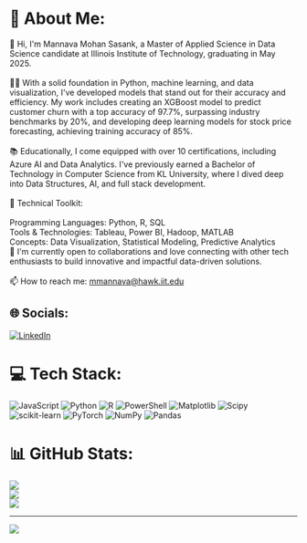 # 💫 About Me:
👋 Hi, I'm Mannava Mohan Sasank, a Master of Applied Science in Data Science candidate at Illinois Institute of Technology, graduating in May 2025.<br><br>🧑‍💻 With a solid foundation in Python, machine learning, and data visualization, I've developed models that stand out for their accuracy and efficiency. My work includes creating an XGBoost model to predict customer churn with a top accuracy of 97.7%, surpassing industry benchmarks by 20%, and developing deep learning models for stock price forecasting, achieving training accuracy of 85%.<br><br>📚 Educationally, I come equipped with over 10 certifications, including Azure AI and Data Analytics. I've previously earned a Bachelor of Technology in Computer Science from KL University, where I dived deep into Data Structures, AI, and full stack development.<br><br>🔧 Technical Toolkit:<br><br>Programming Languages: Python, R, SQL<br>Tools & Technologies: Tableau, Power BI, Hadoop, MATLAB<br>Concepts: Data Visualization, Statistical Modeling, Predictive Analytics<br>🌱 I'm currently open to collaborations and love connecting with other tech enthusiasts to build innovative and impactful data-driven solutions.<br><br>📫 How to reach me: mmannava@hawk.iit.edu


## 🌐 Socials:
[![LinkedIn](https://img.shields.io/badge/LinkedIn-%230077B5.svg?logo=linkedin&logoColor=white)](https://linkedin.com/in/linkedin.com/in/mohansasank) 

# 💻 Tech Stack:
![JavaScript](https://img.shields.io/badge/javascript-%23323330.svg?style=for-the-badge&logo=javascript&logoColor=%23F7DF1E) ![Python](https://img.shields.io/badge/python-3670A0?style=for-the-badge&logo=python&logoColor=ffdd54) ![R](https://img.shields.io/badge/r-%23276DC3.svg?style=for-the-badge&logo=r&logoColor=white) ![PowerShell](https://img.shields.io/badge/PowerShell-%235391FE.svg?style=for-the-badge&logo=powershell&logoColor=white) ![Matplotlib](https://img.shields.io/badge/Matplotlib-%23ffffff.svg?style=for-the-badge&logo=Matplotlib&logoColor=black) ![Scipy](https://img.shields.io/badge/SciPy-%230C55A5.svg?style=for-the-badge&logo=scipy&logoColor=%white) ![scikit-learn](https://img.shields.io/badge/scikit--learn-%23F7931E.svg?style=for-the-badge&logo=scikit-learn&logoColor=white) ![PyTorch](https://img.shields.io/badge/PyTorch-%23EE4C2C.svg?style=for-the-badge&logo=PyTorch&logoColor=white) ![NumPy](https://img.shields.io/badge/numpy-%23013243.svg?style=for-the-badge&logo=numpy&logoColor=white) ![Pandas](https://img.shields.io/badge/pandas-%23150458.svg?style=for-the-badge&logo=pandas&logoColor=white)
# 📊 GitHub Stats:
![](https://github-readme-stats.vercel.app/api?username=mohansasank&theme=city_light&hide_border=false&include_all_commits=false&count_private=false)<br/>
![](https://github-readme-streak-stats.herokuapp.com/?user=mohansasank&theme=city_light&hide_border=false)<br/>
![](https://github-readme-stats.vercel.app/api/top-langs/?username=mohansasank&theme=city_light&hide_border=false&include_all_commits=false&count_private=false&layout=compact)

---
[![](https://visitcount.itsvg.in/api?id=mohansasank&icon=0&color=0)](https://visitcount.itsvg.in)

<!-- Proudly created with GPRM ( https://gprm.itsvg.in ) -->
